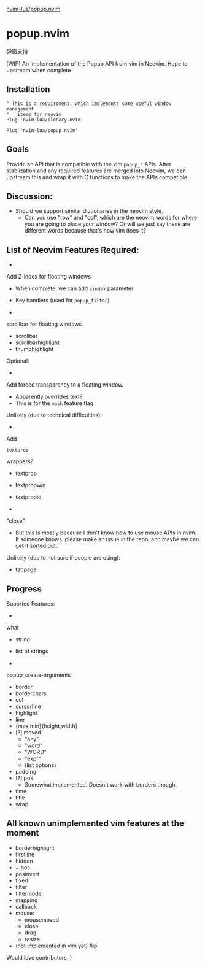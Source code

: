 [nvim-lua/popup.nvim](https://github.com/nvim-lua/popup.nvim)

# popup.nvim

弹窗支持

[WIP] An implementation of the Popup API from vim in Neovim. Hope to upstream when complete

## Installation

```
" This is a requirement, which implements some useful window management
"   items for neovim
Plug 'nvim-lua/plenary.nvim'

Plug 'nvim-lua/popup.nvim'
```

## Goals

Provide an API that is compatible with the vim `popup_*` APIs. After stablization and any required features are merged into Neovim, we can upstream this and wrap it with C functions to make the APIs compatible.

## Discussion:

- Should we support similar dictionaries in the neovim style.
  - Can you use "row" and "col", which are the neovim words for where you are going to place your window? Or will we just say these are different words because that's how vim does it?

## List of Neovim Features Required:

-  

  Add Z-index for floating windows

  -  When complete, we can add `zindex` parameter

-  Key handlers (used for `popup_filter`)

-  

  scrollbar for floating windows

  -  scrollbar
  -  scrollbarhighlight
  -  thumbhighlight

Optional:

-  

  Add forced transparency to a floating window.

  - Apparently overrides text?
  - This is for the `mask` feature flag

Unlikely (due to technical difficulties):

-  

  Add

   

  ```
  textprop
  ```

   

  wrappers?

  - textprop
  - textpropwin
  - textpropid

-  

  "close"

  - But this is mostly because I don't know how to use mouse APIs in nvim. If someone knows. please make an issue in the repo, and maybe we can get it sorted out.

Unlikely (due to not sure if people are using):

-  tabpage

## Progress

Suported Features:

-  

  what

  - string
  - list of strings

-  

  popup_create-arguments

  -  border
  -  borderchars
  -  col
  -  cursorline
  -  highlight
  -  line
  -  {max,min}{height,width}
  - [?] moved
    -  "any"
    -  "word"
    -  "WORD"
    -  "expr"
    -  (list options)
  -  padding
  - [?] pos
    - Somewhat implemented. Doesn't work with borders though.
  -  time
  -  title
  -  wrap

## All known unimplemented vim features at the moment

- borderhighlight
- firstline
- hidden
- ~ pos
- posinvert
- fixed
- filter
- filtermode
- mapping
- callback
- mouse:
  - mousemoved
  - close
  - drag
  - resize
- (not implemented in vim yet) flip

Would love contributors ;)